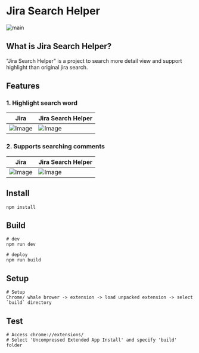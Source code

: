# Jira Search Helper

![main](https://user-images.githubusercontent.com/26294469/189549466-9a848f18-1546-44ea-a8ac-a0f4c6854658.gif)

## What is Jira Search Helper?

"Jira Search Helper" is a project to search more detail view and support highlight than original jira search.

## Features

### 1. Highlight search word

| Jira                                                                                                            | Jira Search Helper                                                                                              |
| --------------------------------------------------------------------------------------------------------------- | --------------------------------------------------------------------------------------------------------------- |
| ![Image](https://user-images.githubusercontent.com/26294469/189549560-d0f47e7b-5ff3-4b1a-90f6-a7017bc7473f.png) | ![Image](https://user-images.githubusercontent.com/26294469/189549576-84488e83-1099-413e-9790-ce0852e10be9.png) |

### 2. Supports searching comments

| Jira                                                                                                            | Jira Search Helper                                                                                              |
| --------------------------------------------------------------------------------------------------------------- | --------------------------------------------------------------------------------------------------------------- |
| ![Image](https://user-images.githubusercontent.com/26294469/189549626-76064f6d-097c-47a9-8f55-66ebb05167bd.gif) | ![Image](https://user-images.githubusercontent.com/26294469/189549737-029c8515-8fea-4a80-9e80-1659224679d8.gif) |

## Install

```shell
npm install
```

## Build

```shell
# dev
npm run dev

# deploy
npm run build
```

## Setup

```
# Setup
Chrome/ whale brower -> extension -> load unpacked extension -> select `build` directory
```

## Test

```
# Access chrome://extensions/
# Select 'Uncompressed Extended App Install' and specify 'build' folder
```
